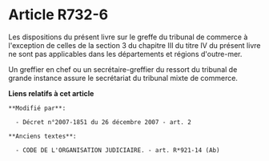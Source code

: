 # Article R732-6

Les dispositions du présent livre sur le greffe du tribunal de commerce à l'exception de celles de la section 3 du chapitre
III du titre IV du présent livre ne sont pas applicables dans les départements et régions d'outre-mer.

Un greffier en chef ou un secrétaire-greffier du ressort du tribunal de grande instance assure le secrétariat du tribunal
mixte de commerce.

**Liens relatifs à cet article**

	**Modifié par**:

	  - Décret n°2007-1851 du 26 décembre 2007 - art. 2

	**Anciens textes**:

	  - CODE DE L'ORGANISATION JUDICIAIRE. - art. R*921-14 (Ab)
